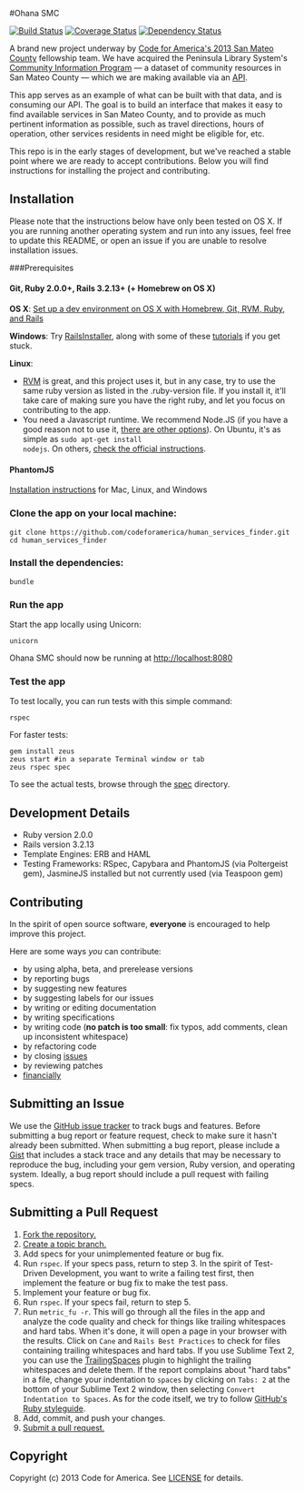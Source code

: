 #Ohana SMC

[![Build Status](https://travis-ci.org/codeforamerica/human_services_finder.png?branch=master)](https://travis-ci.org/codeforamerica/human_services_finder) [![Coverage Status](https://coveralls.io/repos/codeforamerica/human_services_finder/badge.png?branch=master)](https://coveralls.io/r/codeforamerica/human_services_finder) [![Dependency Status](https://gemnasium.com/codeforamerica/human_services_finder.png)](https://gemnasium.com/codeforamerica/human_services_finder)

A brand new project underway by [Code for America's 2013 San Mateo County](http://codeforamerica.org/2013-partners/san-mateo-county/) fellowship team. We have acquired the Peninsula Library System's [Community Information Program](http://cip.plsinfo.org) — a dataset of community resources in San Mateo County — which we are making available via an [API](https://github.com/codeforamerica/ohana-api).

This app serves as an example of what can be built with that data, and is consuming our API. The goal is to build an interface that makes it easy to find available services in San Mateo County, and to provide as much pertinent information as possible, such as travel directions, hours of operation, other services residents in need might be eligible for, etc.

This repo is in the early stages of development, but we've reached a stable point where we are ready to accept contributions. Below you will find instructions for installing the project and contributing.

## Installation
Please note that the instructions below have only been tested on OS X. If you are running another operating system and run into any issues, feel free to update this README, or open an issue if you are unable to resolve installation issues.

###Prerequisites

#### Git, Ruby 2.0.0+, Rails 3.2.13+ (+ Homebrew on OS X)
**OS X**: [Set up a dev environment on OS X with Homebrew, Git, RVM, Ruby, and Rails](http://www.moncefbelyamani.com/how-to-install-xcode-homebrew-git-rvm-ruby-on-mac/)

**Windows**: Try [RailsInstaller](http://railsinstaller.org), along with some of these [tutorials](https://www.google.com/search?q=install+rails+on+windows) if you get stuck.

**Linux**:

* [RVM](http://rvm.io) is great, and this project uses it, but in any case, try to use the same ruby version as listed in the .ruby-version file. If you install it, it'll take care of making sure you have the right ruby, and let you focus on contributing to the app.
* You need a Javascript runtime. We recommend Node.JS (if you have a good reason not to use it, [there are other options](https://github.com/sstephenson/execjs)). On Ubuntu, it's as simple as <code>sudo apt-get install nodejs</code>. On others, [check the official instructions](https://github.com/joyent/node/wiki/Installing-Node.js-via-package-manager).

#### PhantomJS
[Installation instructions](https://github.com/jonleighton/poltergeist#installing-phantomjs) for Mac, Linux, and Windows

### Clone the app on your local machine:

    git clone https://github.com/codeforamerica/human_services_finder.git
    cd human_services_finder

### Install the dependencies:

    bundle

### Run the app
Start the app locally using Unicorn:

    unicorn

Ohana SMC should now be running at [http://localhost:8080](http://localhost:8080)

### Test the app
To test locally, you can run tests with this simple command:

    rspec

For faster tests:

    gem install zeus
    zeus start #in a separate Terminal window or tab
    zeus rspec spec

To see the actual tests, browse through the [spec](https://github.com/codeforamerica/human_services_finder/tree/master/spec) directory.

## Development Details

* Ruby version 2.0.0
* Rails version 3.2.13
* Template Engines: ERB and HAML
* Testing Frameworks: RSpec, Capybara and PhantomJS (via Poltergeist gem), JasmineJS installed but not currently used (via Teaspoon gem)

## Contributing
In the spirit of open source software, **everyone** is encouraged to help improve this project.

Here are some ways *you* can contribute:

* by using alpha, beta, and prerelease versions
* by reporting bugs
* by suggesting new features
* by suggesting labels for our issues
* by writing or editing documentation
* by writing specifications
* by writing code (**no patch is too small**: fix typos, add comments, clean up
  inconsistent whitespace)
* by refactoring code
* by closing [issues](https://github.com/codeforamerica/human_services_finder/issues)
* by reviewing patches
* [financially](https://secure.codeforamerica.org/page/contribute)

## Submitting an Issue
We use the [GitHub issue tracker](https://github.com/codeforamerica/human_services_finder/issues) to track bugs and features. Before submitting a bug report or feature request, check to make sure it hasn't already been submitted. When submitting a bug report, please include a [Gist](https://gist.github.com/) that includes a stack trace and any details that may be necessary to reproduce the bug, including your gem version, Ruby version, and operating system. Ideally, a bug report should include a pull request with failing specs.

## Submitting a Pull Request
1. [Fork the repository.][fork]
2. [Create a topic branch.][branch]
3. Add specs for your unimplemented feature or bug fix.
4. Run `rspec`. If your specs pass, return to step 3. In the spirit of Test-Driven Development, you want to write a failing test first, then implement the feature or bug fix to make the test pass.
5. Implement your feature or bug fix.
6. Run `rspec`. If your specs fail, return to step 5.
7. Run `metric_fu -r`. This will go through all the files in the app and analyze the code quality and check for things like trailing whitespaces and hard tabs. When it's done, it will open a page in your browser with the results. Click on `Cane` and `Rails Best Practices` to check for files containing trailing whitespaces and hard tabs. If you use Sublime Text 2, you can use the [TrailingSpaces](https://github.com/SublimeText/TrailingSpaces) plugin to highlight the trailing whitespaces and delete them. If the report complains about "hard tabs" in a file, change your indentation to `spaces` by clicking on `Tabs: 2` at the bottom of your Sublime Text 2 window, then selecting `Convert Indentation to Spaces`. As for the code itself, we try to follow [GitHub's Ruby styleguide](https://github.com/styleguide/ruby).
8. Add, commit, and push your changes.
9. [Submit a pull request.][pr]

[fork]: http://help.github.com/fork-a-repo/
[branch]: http://learn.github.com/p/branching.html
[pr]: http://help.github.com/send-pull-requests/

## Copyright
Copyright (c) 2013 Code for America. See [LICENSE](https://github.com/codeforamerica/human_services_finder/blob/master/LICENSE.md) for details.
